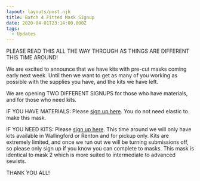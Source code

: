 ```yaml
---
layout: layouts/post.njk
title: Batch 4 Fitted Mask Signup
date: 2020-04-01T23:14:00.000Z
tags:
  - Updates
---
```

PLEASE READ THIS ALL THE WAY THROUGH AS THINGS ARE DIFFERENT THIS TIME AROUND!

We are excited to announce that we have kits with pre-cut masks coming early next week. Until then we want to get as many of you working as possible with the supplies you have, and the kits we have left.

We are opening TWO DIFFERENT SIGNUPS for those who have materials, and for those who need kits.

IF YOU HAVE MATERIALS: Please [sign up here](https://forms.gle/Cez5va62HKSUsZKt5). You do not need elastic to make this mask.

IF YOU NEED KITS: Please [sign up here](https://forms.gle/QqZhHGgdxB5ug5uY8). This time around we will only have kits available in Wallingford or Renton and for pickup only. Kits are extremely limited, and once we run out we will be turning submissions off, so please only sign up if you know you can complete to masks. This mask is identical to mask 2 which is more suited to intermediate to advanced sewists.

THANK YOU ALL!